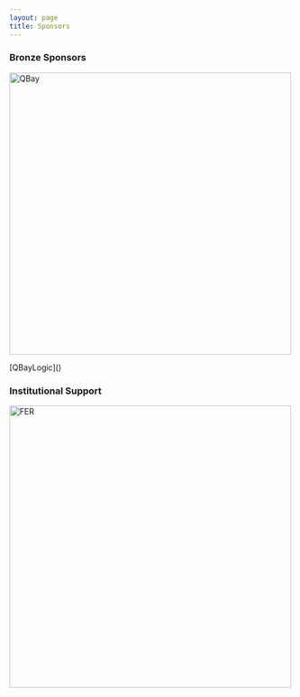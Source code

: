```yaml
---
layout: page
title: Sponsors
---
```

### Bronze Sponsors
<p><a href = link=https://qbaylogic.com/about-us/>
<img src="https://conferences.i-cav.org/2025/assets/img/Logo-QBayLogic.png" alt="QBay" width="500"> </a></p>
[QBayLogic]()

### Institutional Support
<p><a href = link=https://www.fer.unizg.hr/>
<img src="https://conferences.i-cav.org/2025/assets/img/FER_logo_3-1_university.png" alt="FER" width="500"> </a></p>